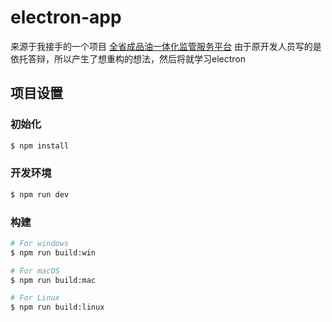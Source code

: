 # electron-app

来源于我接手的一个项目 [全省成品油一体化监管服务平台](http://117.175.182.152:40004/) 由于原开发人员写的是依托答辩，所以产生了想重构的想法，然后将就学习electron

## 项目设置

### 初始化

```bash
$ npm install
```

### 开发环境

```bash
$ npm run dev
```

### 构建

```bash
# For windows
$ npm run build:win

# For macOS
$ npm run build:mac

# For Linux
$ npm run build:linux
```
